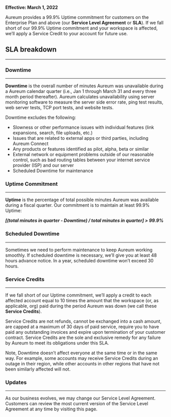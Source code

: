 **Effective: March 1, 2022**

Aureum provides a 99.9% Uptime commitment for customers on the Enterprise Plan and above (our **Service Level Agreement** or **SLA**). If we fall short of our 99.9% Uptime commitment and your workspace is affected, we’ll apply a Service Credit to your account for future use.

## SLA breakdown
-------------

### Downtime
--------

**Downtime** is the overall number of minutes Aureum was unavailable during a Aureum calendar quarter (i.e., Jan 1 through March 31 and every three month period thereafter). Aureum calculates unavailability using server monitoring software to measure the server side error rate, ping test results, web server tests, TCP port tests, and website tests.

Downtime excludes the following:

*   Slowness or other performance issues with individual features (link expansions, search, file uploads, etc.)
*   Issues that are related to external apps or third parties, including Aureum Connect
*   Any products or features identified as pilot, alpha, beta or similar
*   External network or equipment problems outside of our reasonable control, such as bad routing tables between your internet service provider (ISP) and our server
*   Scheduled Downtime for maintenance

### Uptime Commitment
-----------------

**Uptime** is the percentage of total possible minutes Aureum was available during a fiscal quarter. Our commitment is to maintain at least 99.9% Uptime:

**_\[(total minutes in quarter - Downtime) / total minutes in quarter\] > 99.9%_**

### Scheduled Downtime
------------------

Sometimes we need to perform maintenance to keep Aureum working smoothly. If scheduled downtime is necessary, we’ll give you at least 48 hours advance notice. In a year, scheduled downtime won’t exceed 30 hours.

### Service Credits
---------------

If we fall short of our Uptime commitment, we’ll apply a credit to each affected account equal to 10 times the amount that the workspace (or, as applicable, org) paid during the period Aureum was down (we call these **Service Credits**).

Service Credits are not refunds, cannot be exchanged into a cash amount, are capped at a maximum of 30 days of paid service, require you to have paid any outstanding invoices and expire upon termination of your customer contract. Service Credits are the sole and exclusive remedy for any failure by Aureum to meet its obligations under this SLA.

Note, Downtime doesn’t affect everyone at the same time or in the same way. For example, some accounts may receive Service Credits during an outage in their region, while other accounts in other regions that have not been similarly affected will not.

### Updates
-------

As our business evolves, we may change our Service Level Agreement. Customers can review the most current version of the Service Level Agreement at any time by visiting this page.